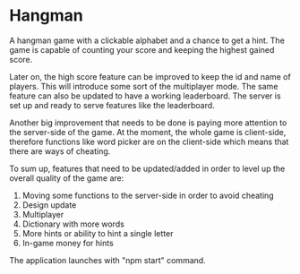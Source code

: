 # Hangman

A hangman game with a clickable alphabet and a chance to get a hint. The game is capable of counting your score and keeping the highest gained score.

Later on, the high score feature can be improved to keep the id and name of players. This will introduce some sort of the multiplayer mode. The same feature can also be updated to have a working leaderboard. The server is set up and ready to serve features like the leaderboard.

Another big improvement that needs to be done is paying more attention to the server-side of the game. At the moment, the whole game is client-side, therefore functions like word picker are on the client-side which means that there are ways of cheating. 

To sum up, features that need to be updated/added in order to level up the overall quality of the game are:

1. Moving some functions to the server-side in order to avoid cheating
2. Design update
3. Multiplayer
4. Dictionary with more words
5. More hints or ability to hint a single letter
6. In-game money for hints


The application launches with "npm start" command.


